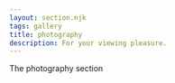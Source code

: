 ```yaml
---
layout: section.njk
tags: gallery
title: photography
description: For your viewing pleasure.
---
```


The photography section